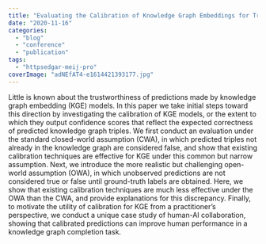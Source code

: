 ```yaml
---
title: "Evaluating the Calibration of Knowledge Graph Embeddings for Trustworthy Link Prediction"
date: "2020-11-16"
categories: 
  - "blog"
  - "conference"
  - "publication"
tags: 
  - "httpsedgar-meij-pro"
coverImage: "adNEfAT4-e1614421393177.jpg"
---
```


Little is known about the trustworthiness of predictions made by knowledge graph embedding (KGE) models. In this paper we take initial steps toward this direction by investigating the calibration of KGE models, or the extent to which they output confidence scores that reflect the expected correctness of predicted knowledge graph triples. We first conduct an evaluation under the standard closed-world assumption (CWA), in which predicted triples not already in the knowledge graph are considered false, and show that existing calibration techniques are effective for KGE under this common but narrow assumption. Next, we introduce the more realistic but challenging open-world assumption (OWA), in which unobserved predictions are not considered true or false until ground-truth labels are obtained. Here, we show that existing calibration techniques are much less effective under the OWA than the CWA, and provide explanations for this discrepancy. Finally, to motivate the utility of calibration for KGE from a practitioner’s perspective, we conduct a unique case study of human-AI collaboration, showing that calibrated predictions can improve human performance in a knowledge graph completion task.

